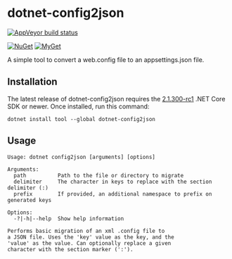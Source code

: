dotnet-config2json
============

[![AppVeyor build status][appveyor-badge]](https://ci.appveyor.com/project/andrewlock/dotnet-config2json/branch/master)

[appveyor-badge]: https://img.shields.io/appveyor/ci/andrewlock/dotnet-config2json/master.svg?label=appveyor&style=flat-square

[![NuGet][main-nuget-badge]][main-nuget] [![MyGet][main-myget-badge]][main-myget]

[main-nuget]: https://www.nuget.org/packages/dotnet-config2json/
[main-nuget-badge]: https://img.shields.io/nuget/v/dotnet-config2json.svg?style=flat-square&label=nuget
[main-myget]: https://www.myget.org/feed/andrewlock-ci/package/nuget/dotnet-config2json
[main-myget-badge]: https://img.shields.io/www.myget/andrewlock-ci/vpre/dotnet-config2json.svg?style=flat-square&label=myget

A simple tool to convert a web.config file to an appsettings.json file.

## Installation

The latest release of dotnet-config2json requires the [2.1.300-rc1](https://www.microsoft.com/net/download/dotnet-core/sdk-2.1.300-rc1) .NET Core SDK or newer.
Once installed, run this command:

```
dotnet install tool --global dotnet-config2json
```

## Usage

```
Usage: dotnet config2json [arguments] [options]

Arguments:
  path          Path to the file or directory to migrate
  delimiter     The character in keys to replace with the section delimiter (:)
  prefix        If provided, an additional namespace to prefix on generated keys

Options:
  -?|-h|--help  Show help information

Performs basic migration of an xml .config file to
a JSON file. Uses the 'key' value as the key, and the
'value' as the value. Can optionally replace a given
character with the section marker (':').